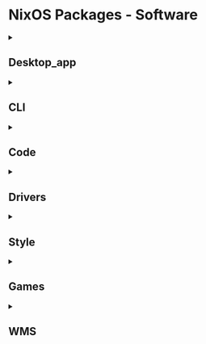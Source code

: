 # NixOS Packages - Software
<details>
<summary><h2>Desktop_app</h2></summary>
<table>
<tr>
    <td>Type</td>
    <td>Icon Link</td>
    <td>NixOS-Configuration Name</td>
    <td>Info</td>
</tr>
<tr>
    <td rowspan=3>Browser</td>
    <td>
        <a href="https://www.firefox.com/en-US/">
            <img src="./assets/soft-icon/firefox.png" width=30>
        </a>
    </td>
    <td>firefox</td>
    <td>Веб-браузер, построенный из дерева источников Firefox</td>
</tr>
<tr>
    <td>
        <a href="https://librewolf.net/">
            <img src="./assets/soft-icon/librewolf.png" width=30>
        </a>
    </td>
    <td>librewolf</td>
    <td>Форк Firefox, ориентированный на неприкосновенность частной жизни, безопасность и свободу</td>
</tr>
<tr>
    <td>
        <a href="https://www.chromium.org/chromium-projects/">
            <img src="./assets/soft-icon/chromium.png" width=30>
        </a>
    </td>
    <td>chromium</td>
    <td>Веб-браузер с открытым исходным кодом от Google</td>
</tr>
<tr>
    <td rowspan=4>Editors</td>
    <td>
        <a href = "https://github.com/VSCodium/vscodium">
            <img src="./assets/soft-icon/vscodium.png" width=30>
        </a>
    </td>
    <td>vscodium</td>
    <td>Редактор исходного кода с открытым исходным кодом, разработанный Microsoft для Windows, Linux и macOS (VS Code без MS-брендинга/телеметрии/лицензионного управления) </td>
</tr>
<tr>
    <td>
        <a href = "">
            <img src="./assets/soft-icon/code-cursor.png" width=30>
        </a>
    </td>
    <td>code-cursor</td>
    <td>Редактор кода на базе AI, построенный на vscode</td>
</tr>
<tr>
    <td>
        <a href = "https://zed.dev/">
            <img src="./assets/soft-icon/zed-editor.png" width=30>
        </a>
    </td>
    <td>zed-editor</td>
    <td>Высокопроизводительный, многопользовательский редактор кода от создателей Atom и Tree-sitter</td>
</tr>
<tr>
    <td>
        <a href = "https://developer.android.com/studio?hl=ru">
            <img src="./assets/soft-icon/android-studio.png" width=30>
        </a>
    </td>
    <td><del>android-studio</td>
    <td>Официальная IDE для Android (стабильный канал)</td>
</tr>
<tr>
    <td rowspan=2>Tools</td>
    <td>
        <a href = "https://obsidian.md/">
            <img src="./assets/soft-icon/obsidian.png" width=30>
        </a>
    </td>
    <td>obsidian</td>
    <td>Мощная база знаний, которая работает поверх локальной папки простых текстовых файлов Markdown</td>
</tr>
<tr>
    <td>
        <a href = "https://github.com/apps/desktop">
            <img src="./assets/soft-icon/github-desktop.png" width=30>
        </a>
    </td>
    <td>github-desktop</td>
    <td>GUI для управления Git и GitHub</td>
</tr>
<tr>
    <td rowspan=4>Chat</td>
    <td>
        <a href = "https://discord.com/">
            <img src="./assets/soft-icon/discord.png" width=30>
        </a>
    </td>
    <td>discord</td>
    <td>Все-в-одном кросс-платформенный голосовой и текстовый чат для геймеров</td>
</tr>
<tr>
    <td>
        <a href = "https://desktop.telegram.org/">
            <img src="./assets/soft-icon/telegram-desktop.png" width=30>
        </a>
    </td>
    <td>telegram-desktop</td>
    <td>Приложение для обмена сообщениями Telegram Desktop</td>
</tr>
<tr>
    <td>
        <a href = "https://simplex.chat/">
            <img src="./assets/soft-icon/simplex-chat-desktop.png" width=30>
        </a>
    </td>
    <td>simplex-chat-desktop</td>
    <td>Настольная заявка для SimpleX Chat</td>
</tr>
<tr>
    <td>
        <a href = "https://www.thunderbird.net/ru/">
            <img src="./assets/soft-icon/thunderbird.png" width=30>
        </a>
    </td>
    <td>thunderbird</td>
    <td>Полнофункциональный электронный почтовый клиент</td>
</tr>
<tr>
    <td rowspan=8>Media</td>
    <td>
        <a href = "https://www.spotify.com">
            <img src="./assets/soft-icon/spotify.png" width=30>
        </a>
    </td>
    <td><del>spotify</td>
    <td>Воспроизвести музыку из музыкального сервиса Spotify</td>
</tr>
<tr>
    <td>
        <a href = "https://www.videolan.org/vlc/">
            <img src="./assets/soft-icon/vlc.png" width=30>
        </a>
    </td>
    <td>vlc</td>
    <td>Кросс-платформенный медиаплеер и потоковый сервер</td>
</tr>
<tr>
    <td>
        <a href = "https://obsproject.com/">
            <img src="./assets/soft-icon/obs-studio.png" width=30>
        </a>
    </td>
    <td>obs-studio</td>
    <td>Бесплатное и открытое программное обеспечение для записи видео и прямой трансляции</td>
</tr>
<tr>
    <td>
        <a href = "https://github.com/wwmm/easyeffects">
            <img src="./assets/soft-icon/easyeffects.png" width=30>
        </a>
    </td>
    <td>easyeffects</td>
    <td>Аудиоэффекты для приложений PipeWire</td>
</tr>
<tr>
    <td>
        <a href = "https://th-ch.github.io/youtube-music/">
            <img src="./assets/soft-icon/youtube-music.png" width=30>
        </a>
    </td>
    <td>youtube-music</td>
    <td>Электронная обертка вокруг YouTube Music</td>
</tr>
<tr>
    <td>
        <a href = "https://www.blackmagicdesign.com/products/davinciresolve">
            <img src="./assets/soft-icon/davinci-resolve.png" width=30>
        </a>
    </td>
    <td>davinci-resolve</td>
    <td>Профессиональное редактирование видео, цвет, эффекты и аудио постобработка</td>
</tr>
<tr>
    <td>
        <a href = "https://shotcut.org/">
            <img src="./assets/soft-icon/shotcut.png" width=30>
        </a>
    </td>
    <td><del>shotcut</td>
    <td>Бесплатный, открытый, кросс-платформенный видеоредактор</td>
</tr>
<tr>
    <td>
        <a href = "https://www.olivevideoeditor.org/">
            <img src="./assets/soft-icon/olive-editor.png" width=30>
        </a>
    </td>
    <td><del>olive-editor</td>
    <td>Профессиональный видеоредактор NLE с открытым исходным кодом</td>
</tr>
<tr>
    <td rowspan=1>AI</td>
    <td>
        <a href = "https://lmstudio.ai/">
            <img src="./assets/soft-icon/lmstudio.png" width=30>
        </a>
    </td>
    <td>lmstudio</td>
    <td>LM Studio - это простое в использовании настольное приложение для экспериментов с локальными и открытыми моделями большого языка (LM)</td>
</tr>
<tr>
    <td rowspan=1>WinApps</td>
    <td>
        <a href = "https://www.freerdp.com/">
            <img src="./assets/soft-icon/freerdp.png" width=30>
        </a>
    </td>
    <td>freerdp</td>
    <td>Клиент протокола удаленных рабочих столов</td>
</tr>
<tr>
    <td rowspan=1>Training programs</td>
    <td>
        <a href = "https://www.cburch.com/logisim/">
            <img src="./assets/soft-icon/logisim.png" width=30>
        </a>
    </td>
    <td>logisim</td>
    <td>Образовательный инструмент для проектирования и моделирования цифровых логических схем</td>
</tr>
<tr>
    <td rowspan=8>All</td>
    <td>
        <a href = "https://gitlab.gnome.org/World/Authenticator">
            <img src="./assets/soft-icon/authenticator.png" width=30>
        </a>
    </td>
    <td>authenticator</td>
    <td>Двухфакторный генератор кода аутентификации для GNOME</td>
</tr>
</table>
</details>

<details>
<summary><h2>CLI</h2></summary>
<table>
<tr>
    <td>Type</td>
    <td>Icon</td>
    <td>NixOS-Configuration Name</td>
    <td>Info</td>
</tr>
<tr>
    <td rowspan=1>Bash</td>
    <td>
        <a href="https://fishshell.com/">
            <img src="./assets/soft-icon/fish.png" width=30>
        </a>
    </td>
    <td>fish</td>
    <td>Умная и удобная для пользователя оболочка командной строки</td>
</tr>
<tr>
    <td rowspan=2>Editors</td>
    <td>
        <a href="https://www.vim.org/">
            <img src="./assets/soft-icon/vim.png" width=30>
        </a>
    </td>
    <td>vim</td>
    <td>Самый популярный клон VI редактора</td>
</tr>
<tr>
    <td>
        <a href="https://neovim.io/">
            <img src="./assets/soft-icon/neovim.png" width=30>
        </a>
    </td>
    <td>neovim</td>
    <td>Вилка текстового редактора Vim ориентирована на растяжимость и гибкость</td>
</tr>
<tr>
    <td rowspan=5>Lazy</td>
    <td>
        <a href="https://github.com/jesseduffield/lazycli">
            <img src="./assets/soft-icon/warp.png" width=30>
        </a>
    </td>
    <td>lazycli</td>
    <td>Инструмент для статического превращения команд CLI в TUI</td>
</tr>
<tr>
    <td>
        <a href="https://github.com/jesseduffield/lazygit">
            <img src="./assets/soft-icon/warp.png" width=30>
        </a>
    </td>
    <td>lazygit</td>
    <td>Простой интерфейс терминала для git-команд</td>
</tr>
<tr>
    <td>
        <a href="https://github.com/jesseduffield/lazydocker">
            <img src="./assets/soft-icon/warp.png" width=30>
        </a>
    </td>
    <td>lazydocker</td>
    <td>Простой интерфейс терминала как для докера, так и для докер-композиции</td>
</tr>
<tr>
    <td>
        <a href="https://github.com/Adembc/lazyssh">
            <img src="./assets/soft-icon/warp.png" width=30>
        </a>
    </td>
    <td>lazyssh</td>
    <td>Менеджер SSH на базе терминала</td>
</tr>
<tr>
    <td>
        <a href="https://github.com/jorgerojas26/lazysql">
            <img src="./assets/soft-icon/warp.png" width=30>
        </a>
    </td>
    <td>lazysql</td>
    <td>Кросс-платформенный инструмент управления базой данных TUI, написанный в Go</td>
</tr>
<tr>
    <td rowspan=5>Fetch</td>
    <td>
        <a href="https://github.com/dylanaraps/neofetch">
            <img src="./assets/soft-icon/neofetch.png" width=30>
        </a>
    </td>
    <td>neofetch</td>
    <td>Быстрый, высоко настраиваемый системный информационный скрипт</td>
</tr>
<tr>
    <td>
        <a href="https://github.com/fastfetch-cli/fastfetch">
            <img src="./assets/soft-icon/.png" width=30>
        </a>
    </td>
    <td>fastfetch</td>
    <td>Активно обслуживаемый, многофункциональный и ориентированный на производительность, необъект, как инструмент информации системы</td>
</tr>
<tr>
    <td>
        <a href="https://github.com/Dr-Noob/cpufetch">
            <img src="./assets/soft-icon/.png" width=30>
        </a>
    </td>
    <td>cpufetch</td>
    <td>Упрощенный, но причудливый инструмент для привлечения архитектуры процессора</td>
</tr>
<tr>
    <td>
        <a href="https://github.com/ThatOneCalculator/NerdFetch">
            <img src="./assets/soft-icon/nerdfetch.png" width=30>
        </a>
    </td>
    <td>nerdfetch</td>
    <td>POSIX *nix (Linux, macOS, Android, *BSD и т. Д.) Приносят скрипт с помощью Nerdfonts</td>
</tr>
<tr>
    <td>
        <a href="https://github.com/trakBan/ipfetch">
            <img src="./assets/soft-icon/.png" width=30>
        </a>
    </td>
    <td>ipfetch</td>
    <td>Neofetch но для ip адресов</td>
</tr>
<tr>
    <td rowspan=5>Top</td>
    <td>
        <a href="https://htop.dev/">
            <img src="./assets/soft-icon/htop.png" width=30>
        </a>
    </td>
    <td>htop</td>
    <td>Интерактивный просмотрщик процессов</td>
</tr>
<tr>
    <td>
        <a href="https://github.com/aristocratos/btop">
            <img src="./assets/soft-icon/btop.png" width=30>
        </a>
    </td>
    <td>btop</td>
    <td>Мониторинг ресурсов</td>
</tr>
<tr>
    <td>
        <a href="https://github.com/Abdenasser/neohtop">
            <img src="./assets/soft-icon/neohtop.png" width=30>
        </a>
    </td>
    <td><del>neohtop</td>
    <td>Пылающий быстрой системный мониторинг для вашего рабочего стола</td>
</tr>
<tr>
    <td>
        <a href="https://github.com/Syllo/nvtop">
            <img src="./assets/soft-icon/nvtop.png" width=30>
        </a>
    </td>
    <td>nvtopPackages.full</td>
    <td>Хтоп-подобный монитор задач для графических процессоров AMD, Adreno, Intel и NVIDIA</td>
</tr>
<tr>
    <td>
        <a href="https://github.com/muesli/duf/">
            <img src="./assets/soft-icon/duf.png" width=30>
        </a>
    </td>
    <td>duf</td>
    <td>Использование диска/бесплатная утилита</td>
</tr>
<tr>
    <td rowspan=2>Terminal</td>
    <td>
        <a href="https://github.com/alacritty/alacritty">
            <img src="./assets/soft-icon/alacritty.png" width=30>
        </a>
    </td>
    <td>alacritty</td>
    <td>Кроссплатформенный, графический-ускоренный эмулятор терминала</td>
</tr>
<tr>
    <td>
        <a href="https://github.com/sxyazi/yazi">
            <img src="./assets/soft-icon/yazi.png" width=30>
        </a>
    </td>
    <td>yazi</td>
    <td>Быстрый терминалный файловый менеджер написан в Rust, основанный на async I/O</td>
</tr>
<tr>
    <td rowspan=7>All</td>
    <td>
        <a href="https://jqlang.org/">
            <img src="./assets/soft-icon/jq.svg" width=30>
        </a>
    </td>
    <td>jq</td>
    <td>Легкий и гибкий процессор командной линии JSON</td>
</tr>
<tr>
    <td>
        <a href="https://github.com/sharkdp/fd">
            <img src="./assets/soft-icon/.png" width=30>
        </a>
    </td>
    <td>fd</td>
    <td>Простая, быстрая и удобная альтернатива для поиска</td>
</tr>
<tr>
    <td>
        <a href="https://github.com/lsd-rs/lsd">
            <img src="./assets/soft-icon/warp.png" width=30>
        </a>
    </td>
    <td>lsd</td>
    <td>следующий поколение ls команда</td>
</tr>
<tr>
    <td>
        <a href="https://github.com/sharkdp/bat">
            <img src="./assets/soft-icon/bat.png" width=30>
        </a>
    </td>
    <td>bat</td>
    <td>Cat(1) клон с синтаксисом и интеграцией Git</td>
</tr>
<tr>
    <td>
        <a href="https://www.gnu.org/software/wget/">
            <img src="./assets/soft-icon/.png" width=30>
        </a>
    </td>
    <td>wget</td>
    <td>Инструмент для извлечения файлов с помощью HTTP, HTTPS и FTP</td>
</tr>
<tr>
    <td>
        <a href="https://github.com/karlstav/cava">
            <img src="./assets/soft-icon/.png" width=30>
        </a>
    </td>
    <td>cava</td>
    <td>Консольный аудио визуализатор для Alsa</td>
</tr>
<tr>
    <td>
        <a href="https://git-scm.com/">
            <img src="./assets/soft-icon/git.png" width=30>
        </a>
    </td>
    <td>git</td>
    <td>Распределенная система управления версией</td>
</tr>
</table>
</details>

<details>
<summary><h2>Code</h2></summary>
<table>
<tr>
    <td>Type</td>
    <td>Icon</td>
    <td>NixOS-Configuration Name</td>
    <td>Info</td>
</tr>
<tr>
    <td rowspan=2>Python</td>
    <td>
        <a href="https://www.python.org/">
            <img src="./assets/soft-icon/python.png" width=30>
        </a>
    </td>
    <td>python3</td>
    <td>Высокопоставленный динамически набранный язык программирования</td>
</tr>
<tr>
    <td>
        <a href="https://github.com/astral-sh/uv">
            <img src="./assets/soft-icon/uv.svg" width=30>
        </a>
    </td>
    <td>uv</td>
    <td>Чрезвычайно быстрый установщик пакетов Python и разрешение, написанный в Rust</td>
</tr>
<tr>
    <td rowspan=1>JS</td>
    <td>
        <a href="https://nodejs.org/en">
            <img src="./assets/soft-icon/nodejs.png" width=30>
        </a>
    </td>
    <td>nodejs_22</td>
    <td>Резервная система ввода/вывода для устройства V8 JavaScript</td>
</tr>
<tr>
    <td rowspan=1>DevOps</td>
    <td>
        <a href="https://www.docker.com/">
            <img src="./assets/soft-icon/docker.png" width=30>
        </a>
    </td>
    <td>docker</td>
    <td>Проект с открытым исходным кодом для упаковки, отправки и запуска любого приложения в качестве легкого контейнера</td>
</tr>
</table>
</details>

<details>
<summary><h2>Drivers</h2></summary>
<table>
<tr>
    <td>Type</td>
    <td>Icon</td>
    <td>NixOS-Configuration Name</td>
    <td>Info</td>
</tr>
<tr>
    <td rowspan=3>FFmpeg</td>
    <td>
        <a href="https://github.com/jellyfin/jellyfin-ffmpeg">
            <img src="./assets/soft-icon/ffmpeg.png" width=30>
        </a>
    </td>
    <td>jellyfin-ffmpeg</td>
    <td>Завершение кросс-платформенного решения для записи, преобразования и потокового аудио и видео (Jellyfin fork)</td>
</tr>
<tr>
    <td>
        <a href="https://www.ffmpeg.org/">
            <img src="./assets/soft-icon/ffmpeg.png" width=30>
        </a>
    </td>
    <td>ffmpeg_6-full</td>
    <td>Завершение, кросс-платформенное решение для записи, преобразования и потоков аудио и видео</td>
</tr>
<tr>
    <td>
        <a href="https://www.ffmpeg.org/">
            <img src="./assets/soft-icon/ffmpeg.png" width=30>
        </a>
    </td>
    <td>ffmpeg_6</td>
    <td>Завершение, кросс-платформенное решение для записи, преобразования и потоков аудио и видео</td>
</tr>
<tr>
    <td rowspan=1>All</td>
    <td>
        <a href="https://www.intel.com/content/www/us/en/support/ru-banner-inside.html">
            <img src="./assets/soft-icon/intel-ocl.png" width=30>
        </a>
    </td>
    <td>intel-ocl</td>
    <td>Официальная эксплуатация OpenCL для процессоров Intel</td>
</tr>
</table>
</details>

<details>
<summary><h2>Style</h2></summary>
<table>
<tr>
    <td>Type</td>
    <td>Icon</td>
    <td>NixOS-Configuration Name</td>
    <td>Info</td>
</tr>
<tr>
    <td rowspan=4>Editors</td>
    <td>
        <a href="">
            <img src="./assets/soft-icon/.png" width=30>
        </a>
    </td>
    <td></td>
    <td></td>
</tr>
</table>
</details>

<details>
<summary><h2>Games</h2></summary>
<table>
<tr>
    <td>Type</td>
    <td>Icon</td>
    <td>NixOS-Configuration Name</td>
    <td>Info</td>
</tr>
<tr>
    <td rowspan=1>Engine</td>
    <td>
        <a href="https://godotengine.org/">
            <img src="./assets/soft-icon/godot.png" width=30>
        </a>
    </td>
    <td>godot</td>
    <td>Свободный и открытый 2D и 3D игровой движок</td>
</tr>
<tr>
    <td rowspan=2>Minecraft</td>
    <td>
        <a href="https://www.lunarclient.com/">
            <img src="./assets/soft-icon/lunar-client.png" width=30>
        </a>
    </td>
    <td><del>unar-client</td>
    <td>Клиент Free Minecraft с модами, косметикой и повышением производительности</td>
</tr>
<tr>
    <td>
        <a href="https://prismlauncher.org/">
            <img src="./assets/soft-icon/prismlauncher.png" width=30>
        </a>
    </td>
    <td><del>prismlauncher</td>
    <td>Бесплатная пусковая установка с открытым исходным кодом для Minecraft</td>
</tr>
<tr>
    <td rowspan=3>Steam</td>
    <td>
        <a href="https://store.steampowered.com/">
            <img src="./assets/soft-icon/steam.png" width=30>
        </a>
    </td>
    <td>steam</td>
    <td>Истекающие состояния пара (пустышка пакета, не используйте)</td>
</tr>
<tr>
    <td>
        <a href="https://github.com/Foldex/AdwSteamGtk">
            <img src="./assets/soft-icon/steam.png" width=30>
        </a>
    </td>
    <td>adwsteamgtk</td>
    <td>Простая обертка Gtk для Adwaita-for-Steam</td>
</tr>
<tr>
    <td>
        <a href="https://lutris.net/">
            <img src="./assets/soft-icon/lutris.png" width=30>
        </a>
    </td>
    <td><del>lutris</td>
    <td>Игровая платформа с открытым исходным кодом для GNU/Linux</td>
</tr>
</table>
</details>

<details>
<summary><h2>WMS</h2></summary>
<table>
<tr>
    <td>Type</td>
    <td>Icon</td>
    <td>NixOS-Configuration Name</td>
    <td>Info</td>
</tr>
<tr>
    <td rowspan=2>Bar</td>
    <td>
        <a href="https://github.com/alexays/waybar">
            <img src="./assets/soft-icon/.png" width=30>
        </a>
    </td>
    <td>waybar</td>
    <td>Высоконастраиваемый бар Wayland для композиторов на основе Sway и Wlroots

</td>
</tr>
<tr>
    <td>
        <a href="https://github.com/elkowar/eww">
            <img src="./assets/soft-icon/eww.svg" width=50>
        </a>
    </td>
    <td>eww</td>
    <td>Система виджетов, сделанная в Rust, для создания виджетов для любого WM</td>
</tr>
<tr>
    <td rowspan=1>Launcher</td>
    <td>
        <a href="https://github.com/davatorium/rofi">
            <img src="./assets/soft-icon/.png" width=30>
        </a>
    </td>
    <td>rofi</td>
    <td>Оконный коммутатор, запуск диалоговой версии и замены dmenu</td>
</tr>
<tr>
    <td rowspan=3>Hypr</td>
    <td>
        <a href="https://github.com/hyprwm/Hyprland">
            <img src="./assets/soft-icon/hyprland.png" width=30>
        </a>
    </td>
    <td>hyprland</td>
    <td>Динамический композитор Wayland, который не жертвует своей внешностью</td>
</tr>
<tr>
    <td>
        <a href="https://github.com/hyprwm/hyprlock">
            <img src="./assets/soft-icon/hyprland.png" width=30>
        </a>
    </td>
    <td>hyprlock</td>
    <td>Утилита блокировки экрана Hyprland с GPU-ускоренным экраном</td>
</tr>
<tr>
    <td>
        <a href="https://github.com/hyprwm/hypridle">
            <img src="./assets/soft-icon/hyprland.png" width=30>
        </a>
    </td>
    <td>hypridle</td>
    <td>праздный демоны Гипрской области</td>
</tr>
</table>
</details>
